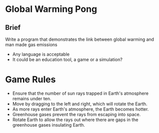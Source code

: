 # Global Warming Pong

## Brief

Write a program that demonstrates the link between global warming and man made gas emissions

- Any language is acceptable
- It could be an education tool, a game or a simulation?

# Game Rules

- Ensure that the number of sun rays trapped in Earth's atmosphere remains under ten.
- Move by dragging to the left and right, which will rotate the Earth.
- As more rays enter Earth's atmosphere, the Earth becomes hotter.
- Greenhouse gases prevent the rays from escaping into space.
- Rotate Earth to allow the rays out where there are gaps in the greenhouse gases insulating Earth.
